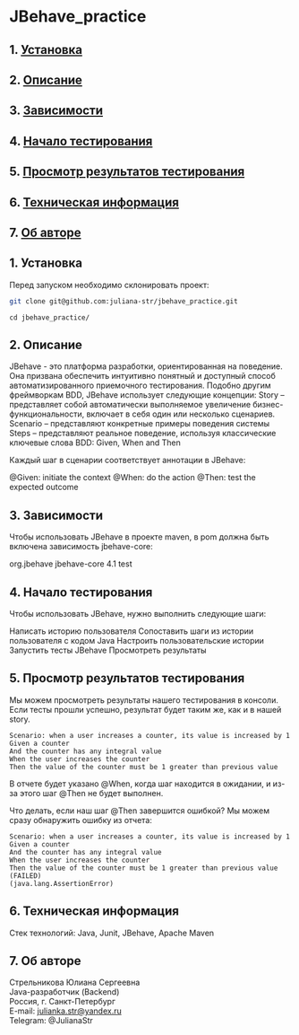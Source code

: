 # JBehave_practice

## 1. [Установка](#1)
## 2. [Описание](#2)
## 3. [Зависимости](#3)
## 4. [Начало тестирования](#4)
## 5. [Просмотр результатов тестирования](#5)
## 6. [Техническая информация](#6)
## 7. [Об авторе](#7)

## 1. Установка <a id=1></a>
Перед запуском необходимо склонировать проект:
```bash
git clone git@github.com:juliana-str/jbehave_practice.git
```
```
cd jbehave_practice/
``` 
## 2. Описание <a id=2></a>
JBehave - это платформа разработки, ориентированная на поведение. 
Она призвана обеспечить интуитивно понятный и доступный способ автоматизированного приемочного тестирования.
Подобно другим фреймворкам BDD, JBehave использует следующие концепции:
Story – представляет собой автоматически выполняемое увеличение бизнес-функциональности, включает в себя один или несколько сценариев.
Scenario – представляют конкретные примеры поведения системы
Steps – представляют реальное поведение, 
используя классические ключевые слова BDD: Given, When and Then

Каждый шаг в сценарии соответствует аннотации в JBehave:

@Given: initiate the context
@When: do the action
@Then: test the expected outcome

## 3. Зависимости <a id=3></a>
Чтобы использовать JBehave в проекте maven, в pom должна быть включена зависимость jbehave-core:

<dependency>
    <groupId>org.jbehave</groupId>
    <artifactId>jbehave-core</artifactId>
    <version>4.1</version>
    <scope>test</scope>
</dependency>

## 4. Начало тестирования <a id=4></a>
Чтобы использовать JBehave, нужно выполнить следующие шаги:

Написать историю пользователя
Сопоставить шаги из истории пользователя с кодом Java
Настроить пользовательские истории
Запустить тесты JBehave
Просмотреть результаты

## 5. Просмотр результатов тестирования <a id=5></a>

Мы можем просмотреть результаты нашего тестирования в консоли. 
Если тесты прошли успешно, результат будет таким же, как и в нашей story.
```
Scenario: when a user increases a counter, its value is increased by 1
Given a counter
And the counter has any integral value
When the user increases the counter
Then the value of the counter must be 1 greater than previous value
```
В отчете будет указано  @When, когда шаг находится в ожидании, и из-за этого шаг @Then не будет выполнен.

Что делать, если наш шаг @Then завершится ошибкой? Мы можем сразу обнаружить ошибку из отчета:

```
Scenario: when a user increases a counter, its value is increased by 1
Given a counter
And the counter has any integral value
When the user increases the counter
Then the value of the counter must be 1 greater than previous value (FAILED)
(java.lang.AssertionError)
```

## 6. Техническая информация <a id=6></a>
Стек технологий: Java, Junit, JBehave, Apache Maven

## 7. Об авторе <a id=7></a>
Стрельникова Юлиана Сергеевна  
Java-разработчик (Backend)  
Россия, г. Санкт-Петербург                                                                                                                                                   
E-mail: julianka.str@yandex.ru  
Telegram: @JulianaStr